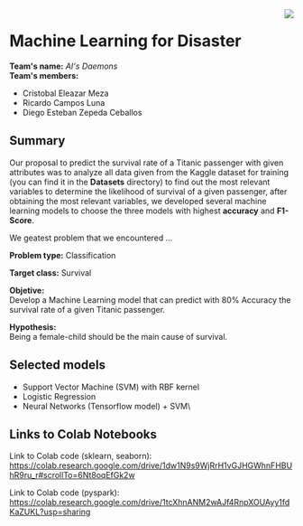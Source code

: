 <img align="right" src="https://visitor-badge.laobi.icu/badge?page_id=AntonioLaurance.Titanic_Survival_Predictor" />

# <font align='center'>Machine Learning for Disaster</font>
**Team's name:** *AI's Daemons*\
**Team's members:** 
- Cristobal Eleazar Meza
- Ricardo Campos Luna
- Diego Esteban Zepeda Ceballos

## Summary
Our proposal to predict the survival rate of a Titanic passenger with given attributes was to analyze all data given from the Kaggle dataset for training 
(you can find it in the **Datasets** directory) to find out the most relevant variables to determine the likelihood of survival of a given passenger, 
after obtaining the most relevant variables, we developed several machine learning models to choose the three models with highest **accuracy** 
and **F1-Score**. 

We geatest problem that we encountered ...


**Problem type:** Classification

**Target class:** Survival

**Objetive:** \
Develop a Machine Learning model that can predict with 80% Accuracy the survival rate of a given Titanic passenger.

**Hypothesis:** \
Being a female-child should be the main cause of survival.

## Selected models
- Support Vector Machine (SVM) with RBF kernel
- Logistic Regression
- Neural Networks (Tensorflow model) + SVM\

## Links to Colab Notebooks
Link to Colab code (sklearn, seaborn): https://colab.research.google.com/drive/1dw1N9s9WjRrH1vGJHGWhnFHBUhR9ru_r#scrollTo=6Nt8oqEfGk2w

Link to Colab code (pyspark): \
https://colab.research.google.com/drive/1tcXhnANM2wAJf4RnpXOUAyy1fdKaZUKL?usp=sharing
